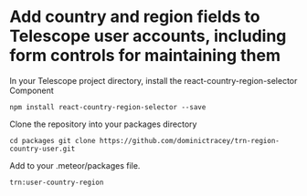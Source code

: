 # Add country and region fields to Telescope user accounts, including form controls for maintaining them

In your Telescope project directory, install the react-country-region-selector Component


`npm install react-country-region-selector --save`

Clone the repository into your packages directory


`cd packages
git clone https://github.com/dominictracey/trn-region-country-user.git`

Add to your .meteor/packages file.


`trn:user-country-region`
